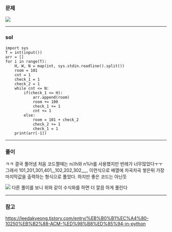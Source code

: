 ### 문제

![](https://images.velog.io/images/chestnut1044/post/b9299f65-e23b-4531-a82a-15f670447c57/image.png)

---

### sol

```
import sys
T = int(input())
arr = []
for i in range(T):
    H, W, N = map(int, sys.stdin.readline().split())
    room = 101
    cnt = 1
    check_1 = 1
    check_2 = 1
    while cnt <= N:
        if(check_1 <= H):
            arr.append(room)
            room += 100
            check_1 += 1
            cnt += 1
        else:
            room = 101 + check_2
            check_2 += 1
            check_1 = 1
    print(arr[-1])

```

---

### 풀이

ㅋㅋ 결국 풀어냄
처음 코드짤때는 n//h와 n%h를 사용했지만 반례가 너무많았다ㅜㅜ
그래서 101,201,301,401,,,102,202,302,,,,, 이런식으로 배열에 차곡차곡 쌓은뒤
가장 마지막값을 출력하는 형식으로 풀었다. 하지만 좋은 코드는 아닌듯

![](https://images.velog.io/images/chestnut1044/post/e21104d5-0842-4978-a9b7-0b2295c4d4a7/image.png)
다른 풀이를 보니 위와 같이 수식화를 하면 더 깔끔 하게 풀린다

---

### 참고

https://leedakyeong.tistory.com/entry/%EB%B0%B1%EC%A4%80-10250%EB%B2%88-ACM-%ED%98%B8%ED%85%94-in-python
